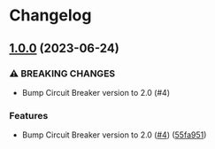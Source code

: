 # Changelog

## [1.0.0](https://www.github.com/ksaveras/guzzle-circuit-breaker-middleware/compare/v0.1.0...v1.0.0) (2023-06-24)


### ⚠ BREAKING CHANGES

* Bump Circuit Breaker version to 2.0 (#4)

### Features

* Bump Circuit Breaker version to 2.0 ([#4](https://www.github.com/ksaveras/guzzle-circuit-breaker-middleware/issues/4)) ([55fa951](https://www.github.com/ksaveras/guzzle-circuit-breaker-middleware/commit/55fa951e049b8d701ce3bb581d72c5a0347bd4ad))
